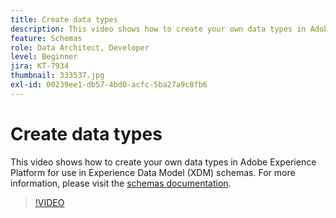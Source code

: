 ```yaml
---
title: Create data types
description: This video shows how to create your own data types in Adobe Experience Platform for use in Experience Data Model (XDM) schemas.
feature: Schemas
role: Data Architect, Developer
level: Beginner
jira: KT-7934
thumbnail: 333537.jpg
exl-id: 00239ee1-db57-4bd0-acfc-5ba27a9c8fb6
---
```

# Create data types

This video shows how to create your own data types in Adobe Experience Platform for use in Experience Data Model (XDM) schemas. For more information, please visit the [schemas documentation](https://experienceleague.adobe.com/docs/experience-platform/xdm/home.html).

>[!VIDEO](https://video.tv.adobe.com/v/333537?learn=on&enablevpops)

